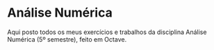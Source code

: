 # Análise Numérica

Aqui posto todos os meus exercícios e trabalhos da disciplina Análise Numérica (5º semestre), feito em Octave.